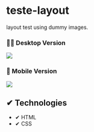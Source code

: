 # teste-layout
 layout test using dummy images.

###  👨‍💻 Desktop Version 
<img src ="./images-github/image-desktop.gif">

###  📱 Mobile Version

<img src ="./images-github/image-mobile.gif">

## ✔ Technologies

- ✔ HTML
- ✔ CSS

